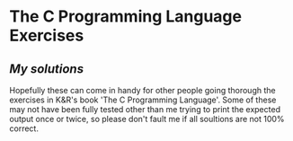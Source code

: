 # The C Programming Language Exercises
## _My solutions_

Hopefully these can come in handy for other people going thorough the exercises in K&R's book 'The C Programming Language'. Some of these may not have been fully tested other than me trying to print the expected output once or twice, so please don't fault me if all soultions are not 100% correct.